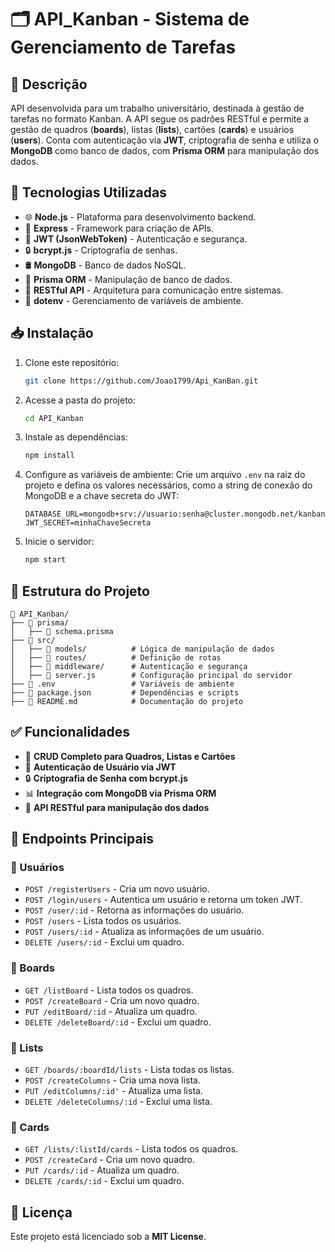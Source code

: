 # 🗂️ API_Kanban - Sistema de Gerenciamento de Tarefas

## 📌 Descrição

API desenvolvida para um trabalho universitário, destinada à gestão de tarefas no formato Kanban. A API segue os padrões RESTful e permite a gestão de quadros (**boards**), listas (**lists**), cartões (**cards**) e usuários (**users**). Conta com autenticação via **JWT**, criptografia de senha e utiliza o **MongoDB** como banco de dados, com **Prisma ORM** para manipulação dos dados.

## 🚀 Tecnologias Utilizadas

- 🌐 **Node.js** - Plataforma para desenvolvimento backend.
- 🚀 **Express** - Framework para criação de APIs.
- 🔐 **JWT (JsonWebToken)** - Autenticação e segurança.
- 🔒 **bcrypt.js** - Criptografia de senhas.
- 🛢 **MongoDB** - Banco de dados NoSQL.
- 🔄 **Prisma ORM** - Manipulação de banco de dados.
- 📡 **RESTful API** - Arquitetura para comunicação entre sistemas.
- 📜 **dotenv** - Gerenciamento de variáveis de ambiente.

## 📥 Instalação

1. Clone este repositório:
   ```bash
   git clone https://github.com/Joao1799/Api_KanBan.git
   ```

2. Acesse a pasta do projeto:
   ```bash
   cd API_Kanban
   ```

3. Instale as dependências:
   ```bash
   npm install
   ```

4. Configure as variáveis de ambiente:
   Crie um arquivo `.env` na raiz do projeto e defina os valores necessários, como a string de conexão do MongoDB e a chave secreta do JWT:
   ```env
   DATABASE_URL=mongodb+srv://usuario:senha@cluster.mongodb.net/kanban
   JWT_SECRET=minhaChaveSecreta
   ```

5. Inicie o servidor:
   ```bash
   npm start
   ```

## 📂 Estrutura do Projeto

```
📁 API_Kanban/
├── 📂 prisma/              
│   ├── 📝 schema.prisma
├── 📂 src/
│   ├── 📂 models/          # Lógica de manipulação de dados
│   ├── 📂 routes/          # Definição de rotas
│   ├── 📂 middleware/      # Autenticação e segurança
│   ├── 📄 server.js        # Configuração principal do servidor
├── 📄 .env                 # Variáveis de ambiente
├── 📄 package.json         # Dependências e scripts
├── 📄 README.md            # Documentação do projeto
```

## ✅ Funcionalidades

- 🏢 **CRUD Completo para Quadros, Listas e Cartões**
- 🔑 **Autenticação de Usuário via JWT**
- 🔒 **Criptografia de Senha com bcrypt.js**
- 📊 **Integração com MongoDB via Prisma ORM**
- 🔄 **API RESTful para manipulação dos dados**

## 🔧 Endpoints Principais

### 🔹 Usuários
- `POST /registerUsers` - Cria um novo usuário.
- `POST /login/users` - Autentica um usuário e retorna um token JWT.
- `POST /user/:id` - Retorna as informações do usuário.
- `POST /users` - Lista todos os usuários.
- `POST /users/:id` - Atualiza as informações de um usuário.
- `DELETE /users/:id` - Exclui um quadro.


### 🔹 Boards
- `GET /listBoard` - Lista todos os quadros.
- `POST /createBoard` - Cria um novo quadro.
- `PUT /editBoard/:id` - Atualiza um quadro.
- `DELETE /deleteBoard/:id` - Exclui um quadro.

### 🔹 Lists
- `GET /boards/:boardId/lists` - Lista todas os listas.
- `POST /createColumns` - Cria uma nova lista.
- `PUT /editColumns/:id'` - Atualiza uma lista.
- `DELETE /deleteColumns/:id` - Exclui uma lista.

### 🔹 Cards
- `GET /lists/:listId/cards` - Lista todos os quadros.
- `POST /createCard` - Cria um novo quadro.
- `PUT /cards/:id` - Atualiza um quadro.
- `DELETE /cards/:id` - Exclui um quadro.

## 📜 Licença

Este projeto está licenciado sob a **MIT License**.

